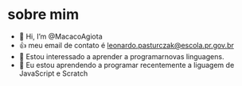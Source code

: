 # sobre mim
- 👋 Hi, I’m @MacacoAgiota
- :+1: meu email de contato é leonardo.pasturczak@escola.pr.gov.br
- 👀 Estou interessado a aprender a programarnovas linguagens.
- 🌱 Eu estou aprendendo a programar recentemente a liguagem de JavaScript e Scratch
